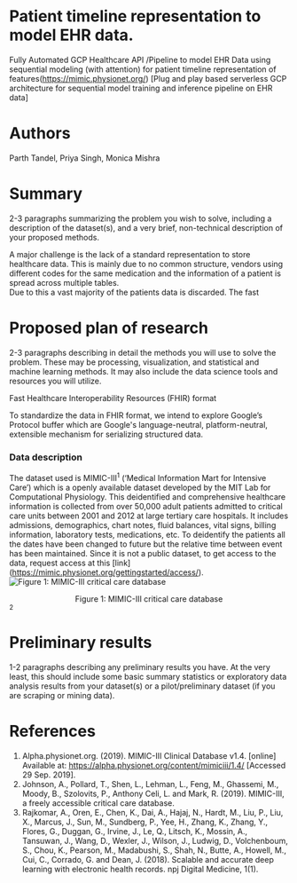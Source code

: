 # Patient timeline representation to model EHR data.
Fully Automated GCP Healthcare API /Pipeline to model EHR Data using sequential modeling (with attention) for patient timeline representation of features(https://mimic.physionet.org/) [Plug and play based serverless GCP architecture for sequential model training and inference pipeline on EHR data]
 
# Authors
Parth Tandel, Priya Singh, Monica Mishra

# Summary
2-3 paragraphs summarizing the problem you wish to solve, including a description of the
dataset(s), and a very brief, non-technical description of your proposed methods.

A major challenge is the lack of a standard representation to store healthcare data. 
This is mainly due to no common structure, vendors using different codes for the same medication and the information of
a patient is spread across multiple tables.    
Due to this a vast majority of the patients data is discarded. 
The fast 

# Proposed plan of research
2-3 paragraphs describing in detail the methods you will use to solve
the problem. These may be processing, visualization, and statistical and machine learning methods. It
may also include the data science tools and resources you will utilize.

Fast Healthcare Interoperability Resources (FHIR) format

To standardize the data in FHIR format, we intend to explore Google’s Protocol buffer which are  Google's language-neutral, platform-neutral, extensible mechanism for serializing structured data. 

### Data description
The dataset used is MIMIC-III<sup>1</sup> (‘Medical Information Mart for Intensive Care’) which is a openly available 
dataset developed by the MIT Lab for Computational Physiology. 
This deidentified and comprehensive healthcare information is collected from over 50,000 adult patients admitted to critical care units between 2001 and 2012 at large tertiary care hospitals. 
It includes admissions, demographics, chart notes, fluid balances, vital signs, billing information, laboratory tests, medications, etc.
To deidentify the patients all the dates have been changed to future but the relative time between event has been maintained.
Since it is not a public dataset, to get access to the data, request access at this [link] (https://mimic.physionet.org/gettingstarted/access/).
![Figure 1: MIMIC-III critical care database](https://media.springernature.com/full/springer-static/image/art%3A10.1038%2Fsdata.2016.35/MediaObjects/41597_2016_Article_BFsdata201635_Fig1_HTML.jpg?as=webp)
<center>Figure 1: MIMIC-III critical care database</center><sup>2</sup>


# Preliminary results
1-2 paragraphs describing any preliminary results you have. At the very least,
this should include some basic summary statistics or exploratory data analysis results from your
dataset(s) or a pilot/preliminary dataset (if you are scraping or mining data).

# References
1. Alpha.physionet.org. (2019). MIMIC-III Clinical Database v1.4. [online] Available at: https://alpha.physionet.org/content/mimiciii/1.4/ [Accessed 29 Sep. 2019].
2. Johnson, A., Pollard, T., Shen, L., Lehman, L., Feng, M., Ghassemi, M., Moody, B., Szolovits, P., Anthony Celi, L. and Mark, R. (2019). MIMIC-III, a freely accessible critical care database.
3. Rajkomar, A., Oren, E., Chen, K., Dai, A., Hajaj, N., Hardt, M., Liu, P., Liu, X., Marcus, J., Sun, M., Sundberg, P., Yee, H., Zhang, K., Zhang, Y., Flores, G., Duggan, G., Irvine, J., Le, Q., Litsch, K., Mossin, A., Tansuwan, J., Wang, D., Wexler, J., Wilson, J., Ludwig, D., Volchenboum, S., Chou, K., Pearson, M., Madabushi, S., Shah, N., Butte, A., Howell, M., Cui, C., Corrado, G. and Dean, J. (2018). Scalable and accurate deep learning with electronic health records. npj Digital Medicine, 1(1).
